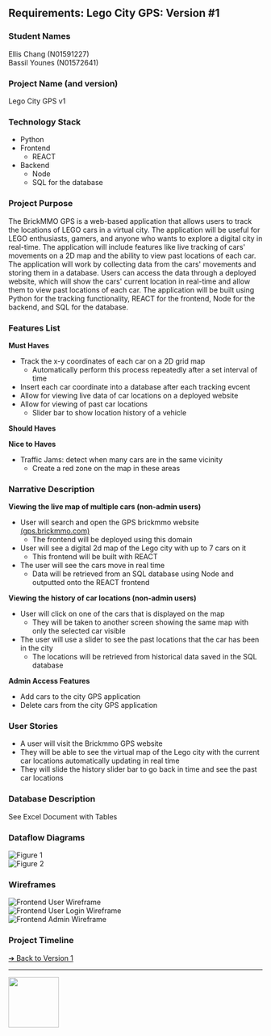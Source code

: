 <style>@import url("//readme.codeadam.ca/readme.css");</style>

## Requirements: Lego City GPS: Version #1

### Student Names

Ellis Chang (N01591227)  
Bassil Younes (N01572641)

### Project Name (and version)

Lego City GPS v1   

### Technology Stack

- Python  
- Frontend  
    - REACT  
- Backend  
    - Node
    - SQL for the database

### Project Purpose

The BrickMMO GPS is a web-based application that allows users to track the locations of LEGO cars in a virtual city. The application will be useful for LEGO enthusiasts, gamers, and anyone who wants to explore a digital city in real-time. The application will include features like live tracking of cars' movements on a 2D map and the ability to view past locations of each car. The application will work by collecting data from the cars' movements and storing them in a database. Users can access the data through a deployed website, which will show the cars' current location in real-time and allow them to view past locations of each car. The application will be built using Python for the tracking functionality, REACT for the frontend, Node for the backend, and SQL for the database.

### Features List

**Must Haves**
- Track the x-y coordinates of each car on a 2D grid map
    - Automatically perform this process repeatedly after a set interval of time
- Insert each car coordinate into a database after each tracking evcent
- Allow for viewing live data of car locations on a deployed website
- Allow for viewing of past car locations
    - Slider bar to show location history of a vehicle

**Should Haves**  

**Nice to Haves**  
- Traffic Jams: detect when many cars are in the same vicinity
    - Create a red zone on the map in these areas

### Narrative Description

**Viewing the live map of multiple cars (non-admin users)**  
- User will search and open the GPS brickmmo website [(gps.brickmmo.com)](https://gps.brickmmo.com/)  
    - The frontend will be deployed using this domain
- User will see a digital 2d map of the Lego city with up to 7 cars on it
    - This frontend will be built with REACT
- The user will see the cars move in real time
    - Data will be retrieved from an SQL database using Node and outputted onto the REACT frontend

**Viewing the history of car locations (non-admin users)**
- User will click on one of the cars that is displayed on the map  
    - They will be taken to another screen showing the same map with only the selected car visible
- The user will use a slider to see the past locations that the car has been in the city
    - The locations will be retrieved from historical data saved in
the SQL database

**Admin Access Features**
- Add cars to the city GPS application
- Delete cars from the city GPS application

### User Stories
- A user will visit the Brickmmo GPS website
- They will be able to see the virtual map of the Lego city with the current car locations automatically updating in real time
- They will slide the history slider bar to go back in time and see the past car locations

### Database Description

See Excel Document with Tables

### Dataflow Diagrams

![Figure 1](../images/v1-requirements-fig1.png)  
![Figure 2](../images/v1-requirements-fig2.png)

### Wireframes

![Frontend User Wireframe](../images/v1-requirements-user-frontend-wireframe.png)  
![Frontend User Login Wireframe](../images/v1-requirements-user-login-frontend-wireframe.png)  
![Frontend Admin Wireframe](../images/v1-requirements-admin-frontend-wireframe.png)

### Project Timeline

[&#10132; Back to Version 1](../gps-about/v1)

---

<a href="https://brickmmo.com">
<img src="https://brickmmo.com/images/brickmmo-logo-horizontal.jpg" width="100">
</a>